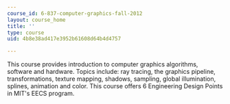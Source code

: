 ```yaml
---
course_id: 6-837-computer-graphics-fall-2012
layout: course_home
title: ''
type: course
uid: 4b8e38ad417e3952b61608d64b4d4757

---
```

This course provides introduction to computer graphics algorithms, software and hardware. Topics include: ray tracing, the graphics pipeline, transformations, texture mapping, shadows, sampling, global illumination, splines, animation and color. This course offers 6 Engineering Design Points in MIT's EECS program.
